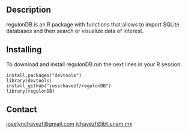 ## Description

regulonDB is an R package with functions that allows to import SQLite databases and then search or visualize data of interest.

## Installing

To download and install regulonDB run the next lines in your R session:

```
install.packages("devtools")
library(devtools)
install_github("josschavezf/regulonDB")
library(regulonDB)
```

## Contact

joselynchavezf@gmail.com
jchavezf@ibt.unam.mx
